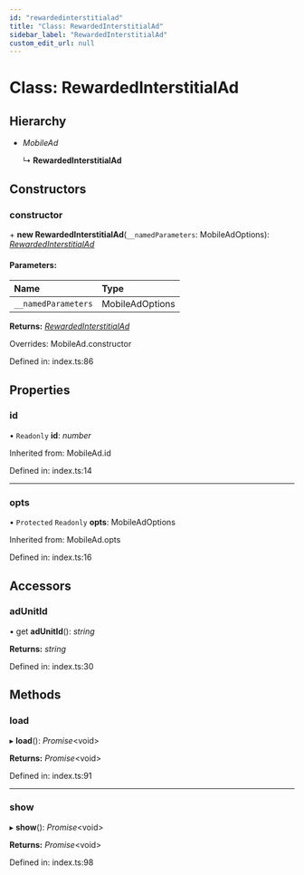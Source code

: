 ```yaml
---
id: "rewardedinterstitialad"
title: "Class: RewardedInterstitialAd"
sidebar_label: "RewardedInterstitialAd"
custom_edit_url: null
---
```


# Class: RewardedInterstitialAd

## Hierarchy

* *MobileAd*

  ↳ **RewardedInterstitialAd**

## Constructors

### constructor

\+ **new RewardedInterstitialAd**(`__namedParameters`: MobileAdOptions): [*RewardedInterstitialAd*](rewardedinterstitialad.md)

#### Parameters:

| Name | Type |
| :------ | :------ |
| `__namedParameters` | MobileAdOptions |

**Returns:** [*RewardedInterstitialAd*](rewardedinterstitialad.md)

Overrides: MobileAd.constructor

Defined in: index.ts:86

## Properties

### id

• `Readonly` **id**: *number*

Inherited from: MobileAd.id

Defined in: index.ts:14

___

### opts

• `Protected` `Readonly` **opts**: MobileAdOptions

Inherited from: MobileAd.opts

Defined in: index.ts:16

## Accessors

### adUnitId

• get **adUnitId**(): *string*

**Returns:** *string*

Defined in: index.ts:30

## Methods

### load

▸ **load**(): *Promise*<void\>

**Returns:** *Promise*<void\>

Defined in: index.ts:91

___

### show

▸ **show**(): *Promise*<void\>

**Returns:** *Promise*<void\>

Defined in: index.ts:98
